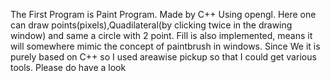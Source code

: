 The First Program is Paint Program.
Made by C++ Using opengl.
Here one can draw points(pixels),Quadilateral(by clicking twice in the drawing window) and same a circle with 2 point.
Fill is also implemented, means it will somewhere mimic the concept of paintbrush in windows.
Since We it is purely based on C++ so I used areawise pickup so that I could get various tools. 
Please do have a look